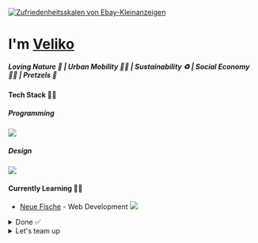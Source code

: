 [![Zufriedenheitsskalen von Ebay-Kleinanzeigen](https://user-images.githubusercontent.com/119793693/236852963-8280a650-30ff-4561-a20f-1514de2bfb1c.png)](#)

# I'm [Veliko](https://velikokardziev.de/)
##### Loving Nature 🌳 | Urban Mobility 🚴‍♂️ | Sustainability ♻️ | Social Economy ✌🏼 | Pretzels 🥨

#### Tech Stack 🧑‍💻
##### Programming

  <a href="https://skillicons.dev">
    <img src="https://skillicons.dev/icons?i=git,html,css,js,flask,mongodb,nextjs,react,py" />
  </a>


##### Design

  <a href="https://skillicons.dev">
    <img src="https://skillicons.dev/icons?i=ae,ps,pr,ai" />
  </a>


#### Currently Learning 🧑‍🎓
- [Neue Fische](https://www.neuefische.de/) - Web Development [![](https://geps.dev/progress/99)](#)

<details><summary>Done ✅</summary>

- [FreeCodeCamp](https://www.freecodecamp.org/certification/vaupunkt/front-end-development-libraries) - FrontEnd Development Libraries [![](https://geps.dev/progress/100)](#)
- [FreeCodeCamp](https://www.freecodecamp.org/certification/vaupunkt/responsive-web-design) - Responsive Web Design [![](https://geps.dev/progress/100)](#)
- [FreeCodeCamp](https://www.freecodecamp.org/certification/vaupunkt/javascript-algorithms-and-data-structures) - JavaScript Algorithms and Data Structures [![](https://geps.dev/progress/100)](#)
- [Harvards CS50](https://certificates.cs50.io/2a7f131b-dc88-4cc9-ab95-504fd25710f6.pdf?size=letter) - Introduction to Computer Science [![](https://geps.dev/progress/100)](#)
</details>

<details><summary>Let's team up</summary>
📍Munich
  
[![LinkedIn](https://skillicons.dev/icons?i=linkedin)](https://www.linkedin.com/in/velikokardziev) [![Twitter](https://skillicons.dev/icons?i=twitter)](https://twitter.com/vaupunkt) [![Instagram](https://skillicons.dev/icons?i=instagram)](https://www.instagram.com/vaupunkt)
</details>
